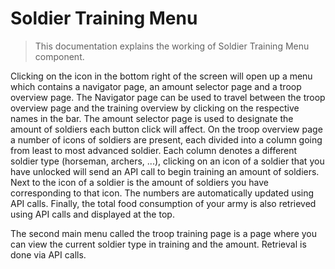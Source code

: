 # Soldier Training Menu
> This documentation explains the working of Soldier Training Menu component.

Clicking on the icon in the bottom right of the screen will open up a menu which contains a navigator page, an amount selector page and a troop overview page.
The Navigator page can be used to travel between the troop overview page and the training overview by clicking on the respective names in the bar.
The amount selector page is used to designate the amount of soldiers each button click will affect.
On the troop overview page a number of icons of soldiers are present, each divided into a column going from least to most advanced soldier.
Each column denotes a different soldier type (horseman, archers, ...), clicking on an icon of a soldier that you have unlocked will send an API call to
begin training an amount of soldiers. Next to the icon of a soldier is the amount of soldiers you have corresponding to that icon.
The numbers are automatically updated using API calls. Finally, the total food consumption of your army is also retrieved using API calls and displayed at the top.

The second main menu called the troop training page is a page where you can view the current soldier type in training and the amount.
Retrieval is done via API calls.